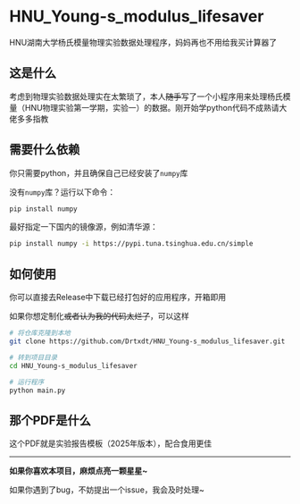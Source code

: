 # HNU_Young-s_modulus_lifesaver
HNU湖南大学杨氏模量物理实验数据处理程序，妈妈再也不用给我买计算器了

## 这是什么

考虑到物理实验数据处理实在太繁琐了，本人~~随手~~写了一个小程序用来处理杨氏模量（HNU物理实验第一学期，实验一）的数据。刚开始学python代码不成熟请大佬多多指教

## 需要什么依赖

你只需要python，并且确保自己已经安装了`numpy`库

没有`numpy`库？运行以下命令：

```bash
pip install numpy
```

最好指定一下国内的镜像源，例如清华源：

```bash
pip install numpy -i https://pypi.tuna.tsinghua.edu.cn/simple
```

## 如何使用

你可以直接去Release中下载已经打包好的应用程序，开箱即用

如果你想定制化~~或者认为我的代码太烂了~~，可以这样

```bash
# 将仓库克隆到本地
git clone https://github.com/Drtxdt/HNU_Young-s_modulus_lifesaver.git

# 转到项目目录
cd HNU_Young-s_modulus_lifesaver

# 运行程序
python main.py
```

## 那个PDF是什么

这个PDF就是实验报告模板（2025年版本），配合食用更佳

----

**如果你喜欢本项目，麻烦点亮一颗星星~**

如果你遇到了bug，不妨提出一个issue，我会及时处理~
